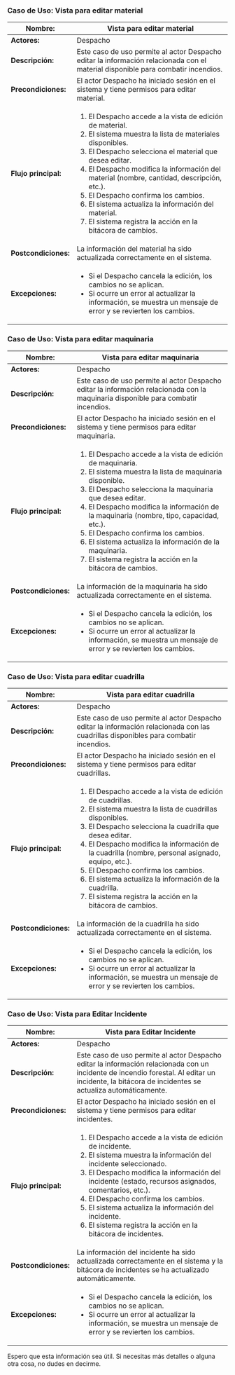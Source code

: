 ### Caso de Uso: Vista para editar material

| **Nombre:** | Vista para editar material |
| --- | --- |
| **Actores:** | Despacho |
| **Descripción:** | Este caso de uso permite al actor Despacho editar la información relacionada con el material disponible para combatir incendios. |
| **Precondiciones:** | El actor Despacho ha iniciado sesión en el sistema y tiene permisos para editar material. |
| **Flujo principal:** |<ol><li> El Despacho accede a la vista de edición de material.</li><li> El sistema muestra la lista de materiales disponibles.</li><li> El Despacho selecciona el material que desea editar.</li><li> El Despacho modifica la información del material (nombre, cantidad, descripción, etc.).</li><li> El Despacho confirma los cambios.</li><li> El sistema actualiza la información del material.</li><li> El sistema registra la acción en la bitácora de cambios.</li></ol> |
| **Postcondiciones:** | La información del material ha sido actualizada correctamente en el sistema. |
| **Excepciones:** |<ul><li> Si el Despacho cancela la edición, los cambios no se aplican.</li><li> Si ocurre un error al actualizar la información, se muestra un mensaje de error y se revierten los cambios.</li></ul> |

### Caso de Uso: Vista para editar maquinaria

| **Nombre:** | Vista para editar maquinaria |
| --- | --- |
| **Actores:** | Despacho |
| **Descripción:** | Este caso de uso permite al actor Despacho editar la información relacionada con la maquinaria disponible para combatir incendios. |
| **Precondiciones:** | El actor Despacho ha iniciado sesión en el sistema y tiene permisos para editar maquinaria. |
| **Flujo principal:** |<ol><li> El Despacho accede a la vista de edición de maquinaria.</li><li> El sistema muestra la lista de maquinaria disponible.</li><li> El Despacho selecciona la maquinaria que desea editar.</li><li> El Despacho modifica la información de la maquinaria (nombre, tipo, capacidad, etc.).</li><li> El Despacho confirma los cambios.</li><li> El sistema actualiza la información de la maquinaria.</li><li> El sistema registra la acción en la bitácora de cambios.</li></ol> |
| **Postcondiciones:** | La información de la maquinaria ha sido actualizada correctamente en el sistema. |
| **Excepciones:** |<ul><li> Si el Despacho cancela la edición, los cambios no se aplican.</li><li> Si ocurre un error al actualizar la información, se muestra un mensaje de error y se revierten los cambios.</li></ul> |

### Caso de Uso: Vista para editar cuadrilla

| **Nombre:** | Vista para editar cuadrilla |
| --- | --- |
| **Actores:** | Despacho |
| **Descripción:** | Este caso de uso permite al actor Despacho editar la información relacionada con las cuadrillas disponibles para combatir incendios. |
| **Precondiciones:** | El actor Despacho ha iniciado sesión en el sistema y tiene permisos para editar cuadrillas. |
| **Flujo principal:** |<ol><li> El Despacho accede a la vista de edición de cuadrillas.</li><li> El sistema muestra la lista de cuadrillas disponibles.</li><li> El Despacho selecciona la cuadrilla que desea editar.</li><li> El Despacho modifica la información de la cuadrilla (nombre, personal asignado, equipo, etc.).</li><li> El Despacho confirma los cambios.</li><li> El sistema actualiza la información de la cuadrilla.</li><li> El sistema registra la acción en la bitácora de cambios.</li></ol> |
| **Postcondiciones:** | La información de la cuadrilla ha sido actualizada correctamente en el sistema. |
| **Excepciones:** |<ul><li> Si el Despacho cancela la edición, los cambios no se aplican.</li><li> Si ocurre un error al actualizar la información, se muestra un mensaje de error y se revierten los cambios.</li></ul> |

### Caso de Uso: Vista para Editar Incidente

| **Nombre:** | Vista para Editar Incidente |
| --- | --- |
| **Actores:** | Despacho |
| **Descripción:** | Este caso de uso permite al actor Despacho editar la información relacionada con un incidente de incendio forestal. Al editar un incidente, la bitácora de incidentes se actualiza automáticamente. |
| **Precondiciones:** | El actor Despacho ha iniciado sesión en el sistema y tiene permisos para editar incidentes. |
| **Flujo principal:** |<ol><li> El Despacho accede a la vista de edición de incidente.</li><li> El sistema muestra la información del incidente seleccionado.</li><li> El Despacho modifica la información del incidente (estado, recursos asignados, comentarios, etc.).</li><li> El Despacho confirma los cambios.</li><li> El sistema actualiza la información del incidente.</li><li> El sistema registra la acción en la bitácora de incidentes.</li></ol> |
| **Postcondiciones:** | La información del incidente ha sido actualizada correctamente en el sistema y la bitácora de incidentes se ha actualizado automáticamente. |
| **Excepciones:** |<ul><li> Si el Despacho cancela la edición, los cambios no se aplican.</li><li> Si ocurre un error al actualizar la información, se muestra un mensaje de error y se revierten los cambios.</li></ul> |

Espero que esta información sea útil. Si necesitas más detalles o alguna otra cosa, no dudes en decirme.
